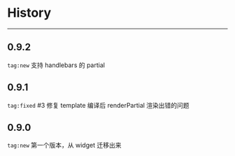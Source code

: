 # History

---

## 0.9.2

`tag:new` 支持 handlebars 的 partial

## 0.9.1

`tag:fixed` #3 修复 template 编译后 renderPartial 渲染出错的问题

## 0.9.0

`tag:new` 第一个版本，从 widget 迁移出来